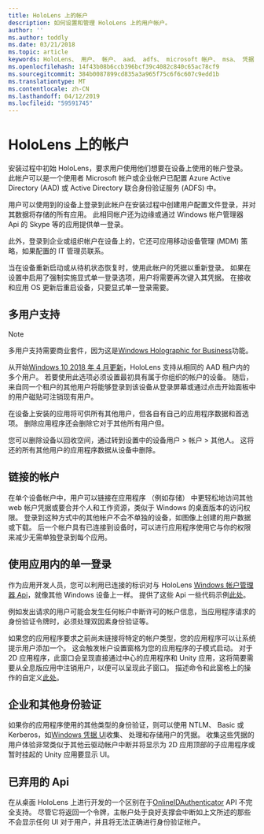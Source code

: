 ```yaml
---
title: HoloLens 上的帐户
description: 如何设置和管理 HoloLens 上的用户帐户。
author: ''
ms.author: toddly
ms.date: 03/21/2018
ms.topic: article
keywords: HoloLens、 用户、 帐户、 aad、 adfs、 microsoft 帐户、 msa、 凭据
ms.openlocfilehash: 14f43b08b6ccb396bcf39c4082c840c65ac78cf9
ms.sourcegitcommit: 384b0087899cd835a3a965f75c6f6c607c9edd1b
ms.translationtype: MT
ms.contentlocale: zh-CN
ms.lasthandoff: 04/12/2019
ms.locfileid: "59591745"
---
```

# <a name="accounts-on-hololens"></a>HoloLens 上的帐户

安装过程中初始 HoloLens，要求用户使用他们想要在设备上使用的帐户登录。 此帐户可以是一个使用者 Microsoft 帐户或企业帐户已配置 Azure Active Directory (AAD) 或 Active Directory 联合身份验证服务 (ADFS) 中。

用户可以使用到的设备上登录到此帐户在安装过程中创建用户配置文件登录，并对其数据将存储的所有应用。 此相同帐户还为边缘或通过 Windows 帐户管理器 Api 的 Skype 等的应用提供单一登录。

此外，登录到企业或组织帐户在设备上的，它还可应用移动设备管理 (MDM) 策略，如果配置的 IT 管理员联系。

当在设备重新启动或从待机状态恢复时，使用此帐户的凭据以重新登录。 如果在设置中启用了强制实施显式单一登录选项，用户将需要再次键入其凭据。 在接收和应用 OS 更新后重启设备，只要显式单一登录需要。

## <a name="multi-user-support"></a>多用户支持

>[!NOTE]
>多用户支持需要商业套件，因为这是[Windows Holographic for Business](https://docs.microsoft.com/hololens/hololens-upgrade-enterprise)功能。

从开始[Windows 10 2018 年 4 月更新](release-notes-april-2018.md)，HoloLens 支持从相同的 AAD 租户内的多个用户。 若要使用此选项必须设置最初具有属于你组织的帐户的设备。 随后，来自同一个租户的其他用户将能够登录到该设备从登录屏幕或通过点击开始面板中的用户磁贴可注销现有用户。 

在设备上安装的应用将可供所有其他用户，但各自有自己的应用程序数据和首选项。 删除应用程序还会删除它对于其他所有用户但。 

您可以删除设备以回收空间，通过转到设置中的设备用户 > 帐户 > 其他人。 这将还的所有其他用户的应用程序数据从设备中删除。 

## <a name="linked-accounts"></a>链接的帐户

在单个设备帐户中，用户可以链接在应用程序 （例如存储） 中更轻松地访问其他 web 帐户凭据或要合并个人和工作资源，类似于 Windows 的桌面版本的访问权限。 登录到这种方式中的其他帐户不会不单独的设备，如图像上创建的用户数据或下载。 后一个帐户具有已连接到设备时，可以进行应用程序使用它与你的权限来减少无需单独登录到每个应用。

## <a name="using-single-sign-on-within-an-app"></a>使用应用内的单一登录

作为应用开发人员，您可以利用已连接的标识对与 HoloLens [Windows 帐户管理器 Api](https://msdn.microsoft.com/library/windows/apps/xaml/windows.security.authentication.web.core.aspx)，就像其他 Windows 设备上一样。 提供了这些 Api 一些代码示例[此处](http://go.microsoft.com/fwlink/p/?LinkId=620621)。

例如发出请求的用户可能会发生任何帐户中断许可的帐户信息，当应用程序请求的身份验证令牌时，必须处理双因素身份验证等。

如果您的应用程序要求之前尚未链接将特定的帐户类型，您的应用程序可以让系统提示用户添加一个。 这会触发帐户设置窗格为您的应用程序的子模式启动。 对于 2D 应用程序，此窗口会呈现直接通过中心的应用程序和 Unity 应用，这将简要需要从全息版应用中注销用户，以便可以呈现此子窗口。 描述命令和此窗格上的操作的自定义[此处](https://msdn.microsoft.com/library/windows/apps/windows.ui.applicationsettings.webaccountcommand.aspx)。

## <a name="enterprise-and-other-authentication"></a>企业和其他身份验证

如果你的应用程序使用的其他类型的身份验证，则可以使用 NTLM、 Basic 或 Kerberos，如[Windows 凭据 UI](https://msdn.microsoft.com/library/windows/apps/windows.security.credentials.ui.aspx)收集、 处理和存储用户的凭据。 收集这些凭据的用户体验非常类似于其他云驱动帐户中断并将显示为 2D 应用顶部的子应用程序或暂时挂起的 Unity 应用要显示 UI。

## <a name="deprecated-apis"></a>已弃用的 Api

在从桌面 HoloLens 上进行开发的一个区别在于[OnlineIDAuthenticator](https://msdn.microsoft.com/library/windows/apps/windows.security.authentication.onlineid.onlineidauthenticator.aspx) API 不完全支持。 尽管它将返回一个令牌，主帐户处于良好支撑会中断如上文所述的那些不会显示任何 UI 对于用户，并且将无法正确进行身份验证帐户。

